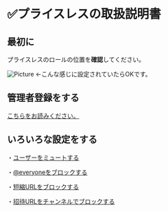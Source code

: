 # ✅プライスレスの取扱説明書 
## 最初に
プライスレスのロールの位置を**確認**してください。

![Picture](https://cdn.discordapp.com/attachments/883984475732733962/915527510622634004/47.png)
←こんな感じに設定されていたらOKです。

## 管理者登録をする
[こちらをお読みください。](https://github.com/akikaki-bot/priceless-docs/blob/main/docs/administration.md)

## いろいろな設定をする

・[ユーザーをミュートする](https://github.com/akikaki-bot/priceless-docs/blob/main/docs/mute.md)

・[@everyoneをブロックする](https://github.com/akikaki-bot/priceless-docs/blob/main/docs/eveblock.md)

・[短縮URLをブロックする](https://github.com/akikaki-bot/priceless-docs/blob/main/docs/tnsk.md)

・[招待URLをチャンネルでブロックする](https://github.com/akikaki-bot/priceless-docs/blob/main/docs/dinv.md)
